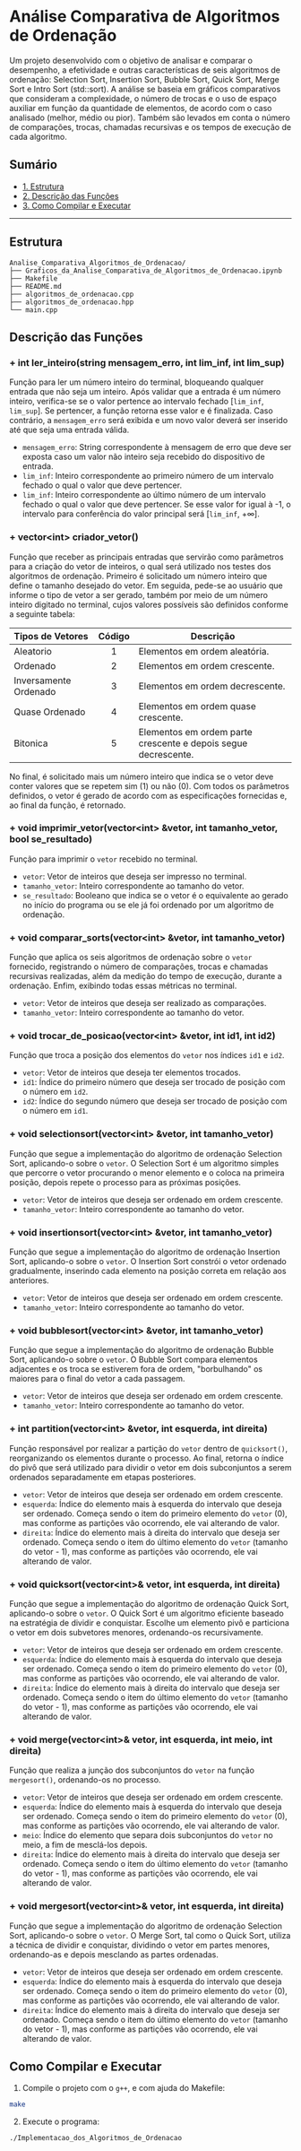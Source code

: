 # Análise Comparativa de Algoritmos de Ordenação
Um projeto desenvolvido com o objetivo de analisar e comparar o desempenho, a efetividade e outras características de seis algoritmos de ordenação: Selection Sort, Insertion Sort, Bubble Sort, Quick Sort, Merge Sort e Intro Sort (std::sort). A análise se baseia em gráficos comparativos que consideram a complexidade, o número de trocas e o uso de espaço auxiliar em função da quantidade de elementos, de acordo com o caso analisado (melhor, médio ou pior). Também são levados em conta o número de comparações, trocas, chamadas recursivas e os tempos de execução de cada algoritmo.


## Sumário

- [1. Estrutura](#1-estrutura)
- [2. Descrição das Funções](#2-descricao_das_funcoes)
- [3. Como Compilar e Executar](#3-como_compilar_e_executar)

---

## Estrutura <a name="1-estrutura"></a>
```
Analise_Comparativa_Algoritmos_de_Ordenacao/
├── Graficos_da_Analise_Comparativa_de_Algoritmos_de_Ordenacao.ipynb
├── Makefile
├── README.md
├── algoritmos_de_ordenacao.cpp
├── algoritmos_de_ordenacao.hpp
└── main.cpp
```

## Descrição das Funções <a name="2-descricao_das_funcoes"></a>

### + int ler_inteiro(string mensagem_erro, int lim_inf, int lim_sup)
Função para ler um número inteiro do terminal, bloqueando qualquer entrada que não seja um inteiro. Após validar que a entrada é um número inteiro, verifica-se se o valor pertence ao intervalo fechado \[`lim_inf`, `lim_sup`]. Se pertencer, a função retorna esse valor e é finalizada. Caso contrário, a `mensagem_erro` será exibida e um novo valor deverá ser inserido até que seja uma entrada válida.
- `mensagem_erro`: String correspondente à mensagem de erro que deve ser exposta caso um valor não inteiro seja recebido do dispositivo de entrada.
- `lim_inf`: Inteiro correspondente ao primeiro número de um intervalo fechado o qual o valor que deve pertencer.
- `lim_inf`: Inteiro correspondente ao último número de um intervalo fechado o qual o valor que deve pertencer. Se esse valor for igual à -1, o intervalo para conferência do valor principal será \[`lim_inf`, +∞].

### + vector\<int> criador_vetor()
Função que receber as principais entradas que servirão como parâmetros para a criação do vetor de inteiros, o qual será utilizado nos testes dos algoritmos de ordenação. Primeiro é solicitado um número inteiro que define o tamanho desejado do vetor. Em seguida, pede-se ao usuário que informe o tipo de vetor a ser gerado, também por meio de um número inteiro digitado no terminal, cujos valores possíveis são definidos conforme a seguinte tabela:

| Tipos de Vetores  | Código     | Descrição                        |
|:------------------|:------:|----------------------------------|
| Aleatorio         |   1    | Elementos em ordem aleatória.    |
| Ordenado          |   2    | Elementos em ordem crescente.    |
| Inversamente Ordenado | 3  | Elementos em ordem decrescente.  |
| Quase Ordenado    |   4    | Elementos em ordem quase crescente. |
| Bitonica          |   5    | Elementos em ordem parte crescente e depois segue decrescente. |

No final, é solicitado mais um número inteiro que indica se o vetor deve conter valores que se repetem sim (1) ou não (0). Com todos os parâmetros definidos, o vetor é gerado de acordo com as especificações fornecidas e, ao final da função, é retornado.

### + void imprimir_vetor(vector\<int> &vetor, int tamanho_vetor, bool se_resultado)
Função para imprimir o `vetor` recebido no terminal.
- `vetor`: Vetor de inteiros que deseja ser impresso no terminal.
- `tamanho_vetor`: Inteiro correspondente ao tamanho do vetor.
- `se_resultado`: Booleano que indica se o vetor é o equivalente ao gerado no início do programa ou se ele já foi ordenado por um algoritmo de ordenação.

### + void comparar_sorts(vector\<int> &vetor, int tamanho_vetor)
Função que aplica os seis algoritmos de ordenação sobre o `vetor` fornecido, registrando o número de comparações, trocas e chamadas recursivas realizadas, além da medição do tempo de execução, durante a ordenação. Enfim, exibindo todas essas métricas no terminal.
- `vetor`: Vetor de inteiros que deseja ser realizado as comparações.
- `tamanho_vetor`: Inteiro correspondente ao tamanho do vetor.

### + void trocar_de_posicao(vector\<int> &vetor, int id1, int id2)
Função que troca a posição dos elementos do `vetor` nos índices `id1` e `id2`.
- `vetor`: Vetor de inteiros que deseja ter elementos trocados.
- `id1`: Índice do primeiro número que deseja ser trocado de posição com o número em `id2`.
- `id2`: Índice do segundo número que deseja ser trocado de posição com o número em `id1`.

### + void selectionsort(vector\<int> &vetor, int tamanho_vetor)
Função que segue a implementação do algoritmo de ordenação Selection Sort, aplicando-o sobre o `vetor`. O Selection Sort é um algoritmo simples que percorre o vetor procurando o menor elemento e o coloca na primeira posição, depois repete o processo para as próximas posições.
- `vetor`: Vetor de inteiros que deseja ser ordenado em ordem crescente.
- `tamanho_vetor`: Inteiro correspondente ao tamanho do vetor.

### + void insertionsort(vector\<int> &vetor, int tamanho_vetor)
Função que segue a implementação do algoritmo de ordenação Insertion Sort, aplicando-o sobre o `vetor`. O Insertion Sort constrói o vetor ordenado gradualmente, inserindo cada elemento na posição correta em relação aos anteriores.
- `vetor`: Vetor de inteiros que deseja ser ordenado em ordem crescente.
- `tamanho_vetor`: Inteiro correspondente ao tamanho do vetor.

### + void bubblesort(vector\<int> &vetor, int tamanho_vetor)
Função que segue a implementação do algoritmo de ordenação Bubble Sort, aplicando-o sobre o `vetor`. O Bubble Sort compara elementos adjacentes e os troca se estiverem fora de ordem, "borbulhando" os maiores para o final do vetor a cada passagem.
- `vetor`: Vetor de inteiros que deseja ser ordenado em ordem crescente.
- `tamanho_vetor`: Inteiro correspondente ao tamanho do vetor.

### + int partition(vector\<int> &vetor, int esquerda, int direita)
Função responsável por realizar a partição do `vetor` dentro de `quicksort()`, reorganizando os elementos durante o processo. Ao final, retorna o índice do pivô que será utilizado para dividir o vetor em dois subconjuntos a serem ordenados separadamente em etapas posteriores.

- `vetor`: Vetor de inteiros que deseja ser ordenado em ordem crescente.
- `esquerda`: Índice do elemento mais à esquerda do intervalo que deseja ser ordenado. Começa sendo o item do primeiro elemento do `vetor` (0), mas conforme as partições vão ocorrendo, ele vai alterando de valor.
- `direita`: Índice do elemento mais à direita do intervalo que deseja ser ordenado. Começa sendo o item do último elemento do `vetor` (tamanho do vetor - 1), mas conforme as partições vão ocorrendo, ele vai alterando de valor.

### + void quicksort(vector\<int>& vetor, int esquerda, int direita)
Função que segue a implementação do algoritmo de ordenação Quick Sort, aplicando-o sobre o `vetor`. O Quick Sort é um algoritmo eficiente baseado na estratégia de dividir e conquistar. Escolhe um elemento pivô e particiona o vetor em dois subvetores menores, ordenando-os recursivamente.
- `vetor`: Vetor de inteiros que deseja ser ordenado em ordem crescente.
- `esquerda`: Índice do elemento mais à esquerda do intervalo que deseja ser ordenado. Começa sendo o item do primeiro elemento do `vetor` (0), mas conforme as partições vão ocorrendo, ele vai alterando de valor.
- `direita`: Índice do elemento mais à direita do intervalo que deseja ser ordenado. Começa sendo o item do último elemento do `vetor` (tamanho do vetor - 1), mas conforme as partições vão ocorrendo, ele vai alterando de valor.

### + void merge(vector\<int>& vetor, int esquerda, int meio, int direita)
Função que realiza a junção dos subconjuntos do `vetor` na função `mergesort()`, ordenando-os no processo.
- `vetor`: Vetor de inteiros que deseja ser ordenado em ordem crescente.
- `esquerda`: Índice do elemento mais à esquerda do intervalo que deseja ser ordenado. Começa sendo o item do primeiro elemento do `vetor` (0), mas conforme as partições vão ocorrendo, ele vai alterando de valor.
- `meio`: Índice do elemento que separa dois subconjuntos do `vetor` no meio, a fim de mesclá-los depois.
- `direita`: Índice do elemento mais à direita do intervalo que deseja ser ordenado. Começa sendo o item do último elemento do `vetor` (tamanho do vetor - 1), mas conforme as partições vão ocorrendo, ele vai alterando de valor.

### + void mergesort(vector\<int>& vetor, int esquerda, int direita)
Função que segue a implementação do algoritmo de ordenação Selection Sort, aplicando-o sobre o `vetor`. O Merge Sort, tal como o Quick Sort, utiliza a técnica de dividir e conquistar, dividindo o vetor em partes menores, ordenando-as e depois mesclando as partes ordenadas.
- `vetor`: Vetor de inteiros que deseja ser ordenado em ordem crescente.
- `esquerda`: Índice do elemento mais à esquerda do intervalo que deseja ser ordenado. Começa sendo o item do primeiro elemento do `vetor` (0), mas conforme as partições vão ocorrendo, ele vai alterando de valor.
- `direita`: Índice do elemento mais à direita do intervalo que deseja ser ordenado. Começa sendo o item do último elemento do `vetor` (tamanho do vetor - 1), mas conforme as partições vão ocorrendo, ele vai alterando de valor.

## Como Compilar e Executar <a name="3-como_compilar_e_executar"></a>

1. Compile o projeto com o `g++`, e com ajuda do Makefile:

```bash
make
```

2. Execute o programa:
```bash
./Implementacao_dos_Algoritmos_de_Ordenacao
```
